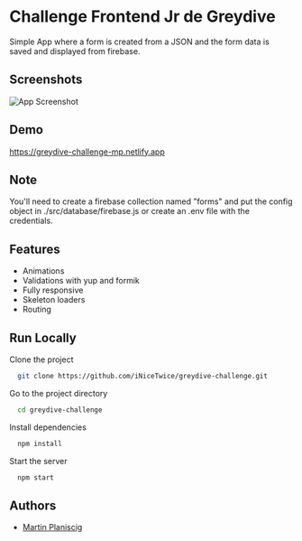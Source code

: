 
# Challenge Frontend Jr de Greydive

Simple App where a form is created from a JSON and the form data is saved and displayed from firebase.

## Screenshots

![App Screenshot](https://i.imgur.com/AMuMqo8.png)


## Demo

https://greydive-challenge-mp.netlify.app

## Note
You'll need to create a firebase collection named "forms" and put the config object in ./src/database/firebase.js or create an .env file with the credentials.

## Features

- Animations
- Validations with yup and formik
- Fully responsive
- Skeleton loaders
- Routing



## Run Locally

Clone the project

```bash
  git clone https://github.com/iNiceTwice/greydive-challenge.git
```

Go to the project directory

```bash
  cd greydive-challenge
```

Install dependencies

```bash
  npm install
```

Start the server

```bash
  npm start
```
## Authors

- [Martin Planiscig](https://www.linkedin.com/in/martin-planiscig/)

